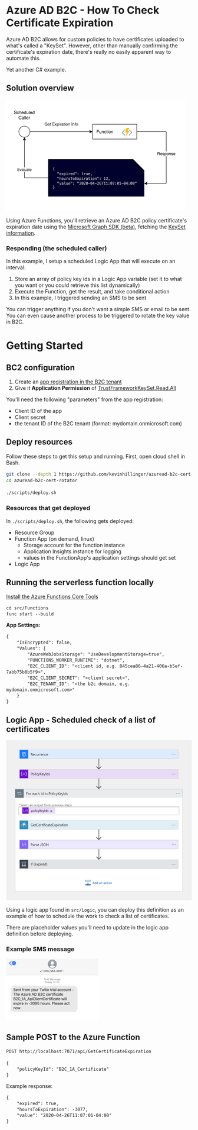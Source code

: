 # Azure AD B2C - How To Check Certificate Expiration

Azure AD B2C allows for custom policies to have certificates uploaded to what's called a "KeySet". However, other than manually confirming the certificate's expiration date, there's really no easily apparent way to automate this.


Yet another C# example.

## Solution overview

![diagram](./img/diagram.png)

Using Azure Functions, you'll retrieve an Azure AD B2C policy certificate's expiration date using the [Microsoft Graph SDK (beta)](https://docs.microsoft.com/en-us/graph/sdks/use-beta?context=graph%2Fapi%2F1.0&tabs=CS), fetching the [KeySet information](https://docs.microsoft.com/en-us/graph/api/trustframeworkkeyset-get?view=graph-rest-beta&tabs=http).

### Responding (the scheduled caller)

In this example, I setup a scheduled Logic App that will execute on an interval:

1. Store an array of policy key ids in a Logic App variable (set it to what you want or you could retrieve this list dynamically)
2. Execute the Function, get the result, and take conditional action
3. In this example, I triggered sending an SMS to be sent

You can trigger anything if you don't want a simple SMS or email to be sent. You can even cause another process to be triggered to rotate the key value in B2C.


# Getting Started

## BC2 configuration

1.  Create an [app registration in the B2C tenant](https://docs.microsoft.com/en-us/graph/auth-v2-service)
2. Give it **Application Permission** of [TrustFrameworkKeySet.Read.All](https://docs.microsoft.com/en-us/graph/api/trustframeworkkeyset-get?view=graph-rest-beta&tabs=http)

You'll need the following "parameters" from the app registration:

-   Client ID of the app
-   Client secret
-   the tenant ID of the B2C tenant (format: mydomain.onmicrosoft.com)

## Deploy resources

Follow these steps to get this setup and running. First, open cloud shell in Bash.

```bash
git clone --depth 1 https://github.com/kevinhillinger/azuread-b2c-cert-rotator.git 
cd azuread-b2c-cert-rotator

./scripts/deploy.sh
```

### Resources that get deployed

In ```./scripts/deploy.sh```, the following gets deployed:

-   Resource Group
-   Function App (on demand, linux)
    -   Storage account for the function instance
    -   Application Insights instance for logging
    -   values in the FunctionApp's application settings should get set
-   Logic App

## Running the serverless function locally

[Install the Azure Functions Core Tools](https://docs.microsoft.com/en-us/azure/azure-functions/functions-run-local?tabs=linux%2Ccsharp%2Cbash#install-the-azure-functions-core-tools)

```
cd src/Functions
func start --build
```

**App Settings:**

```
{
    "IsEncrypted": false,
    "Values": {
        "AzureWebJobsStorage": "UseDevelopmentStorage=true",
        "FUNCTIONS_WORKER_RUNTIME": "dotnet",
        "B2C_CLIENT_ID": "<client id, e.g. 845cea86-4a21-406a-b5ef-7abb75b8b5f9>",
        "B2C_CLIENT_SECRET": "<client secret>",
        "B2C_TENANT_ID": "<the b2c domain, e.g. mydomain.onmicrosoft.com>"
    }
}
```


## Logic App - Scheduled check of a list of certificates 

![logic app flow](./img/logicapp-flow.png)

Using a logic app found in ```src/Logic```, you can deploy this definition as an example of how to schedule the work to check a list of certificates.

There are placeholder values you'll need to update in the logic app definition before deploying.

### Example SMS message

<img src="./img/sms-example.png" width="250" />

## Sample POST to the Azure Function

```
POST http://localhost:7071/api/GetCertificateExpiration

{
    "policyKeyId": "B2C_1A_Certificate"
}
```

Example response:

```
{
    "expired": true,
    "hoursToExpiration": -3077,
    "value": "2020-04-26T11:07:01-04:00"
}
```
